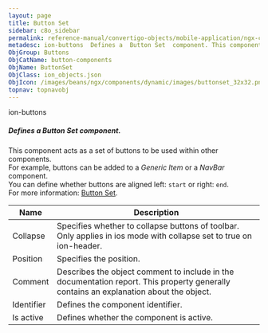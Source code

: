 ```yaml
---
layout: page
title: Button Set
sidebar: c8o_sidebar
permalink: reference-manual/convertigo-objects/mobile-application/ngx-components/button-components/button-set/
metadesc: ion-buttons  Defines a  Button Set  component. This component acts as a set of buttons to be used within other components. For example, buttons can be
ObjGroup: Buttons
ObjCatName: button-components
ObjName: ButtonSet
ObjClass: ion_objects.json
ObjIcon: /images/beans/ngx/components/dynamic/images/buttonset_32x32.png
topnav: topnavobj
---
```

ion-buttons<br/>

##### Defines a <i>Button Set</i> component.<br/>
This component acts as a set of buttons to be used within other components.<br/>
For example, buttons can be added to a <i>Generic Item</i> or a <i>NavBar</i> component.<br/>
You can define whether buttons are aligned left: <code>start</code> or right: <code>end</code>.<br/>
 For more information: <a href='https://ionic-docs-o31kiyk8l-ionic1.vercel.app/docs/api/buttons'>Button Set</a>.

Name | Description 
--- | ---
Collapse | Specifies whether to collapse buttons of toolbar. Only applies in ios mode with collapse set to true on ion-header.
Position | Specifies the position.
Comment | Describes the object comment to include in the documentation report.  This property generally contains an explanation about the object. 
Identifier | Defines the component identifier.  
Is active | Defines whether the component is active. 

